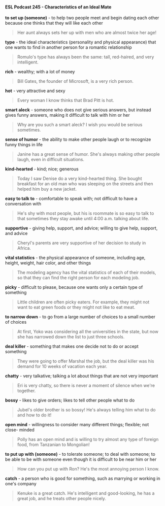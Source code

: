 #### ESL Podcast 245 - Characteristics of an Ideal Mate

**to set up (someone)** - to help two people meet and begin dating each other
because one thinks that they will like each other

> Her aunt always sets her up with men who are almost twice her age!

**type** - the ideal characteristics (personality and physical appearance) that one
wants to find in another person for a romantic relationship

> Romulo's type has always been the same: tall, red-haired, and very intelligent.

**rich** - wealthy; with a lot of money

> Bill Gates, the founder of Microsoft, is a very rich person.

**hot** - very attractive and sexy

> Every woman I know thinks that Brad Pitt is hot.

**smart aleck** - someone who does not give serious answers, but instead gives
funny answers, making it difficult to talk with him or her

> Why are you such a smart aleck? I wish you would be serious sometimes.

**sense of humor** - the ability to make other people laugh or to recognize funny
things in life

> Janine has a great sense of humor. She's always making other people laugh,
even in difficult situations.

**kind-hearted** - kind; nice; generous

> Today I saw Denise do a very kind-hearted thing. She bought breakfast for an
old man who was sleeping on the streets and then helped him buy a new jacket.

**easy to talk to** - comfortable to speak with; not difficult to have a conversation
with

> He's shy with most people, but his is roommate is so easy to talk to that
sometimes they stay awake until 4:00 a.m. talking about life.

**supportive** - giving help, support, and advice; willing to give help, support, and
advice

> Cheryl's parents are very supportive of her decision to study in Africa.

**vital statistics** - the physical appearance of someone, including age, height,
weight, hair color, and other things

> The modeling agency has the vital statistics of each of their models, so that
they can find the right person for each modeling job.

**picky** - difficult to please, because one wants only a certain type of something

> Little children are often picky eaters. For example, they might not want to eat
green foods or they might not like to eat meat.

**to narrow down** - to go from a large number of choices to a small number of
choices

> At first, Yoko was considering all the universities in the state, but now she has
narrowed down the list to just three schools.

**deal killer** - something that makes one decide not to do or accept something

> They were going to offer Marshal the job, but the deal killer was his demand for
10 weeks of vacation each year.

**chatty** - very talkative; talking a lot about things that are not very important

> Eri is very chatty, so there is never a moment of silence when we're together.

**bossy** - likes to give orders; likes to tell other people what to do

> Jubel's older brother is so bossy! He's always telling him what to do and how to
do it!

**open mind** - willingness to consider many different things; flexible; not close-
minded

> Polly has an open mind and is willing to try almost any type of foreign food,
from Tanzanian to Mongolian!

**to put up with (someone)** - to tolerate someone; to deal with someone; to be
able to be with someone even though it is difficult to be near him or her

> How can you put up with Ron? He's the most annoying person I know.

**catch** - a person who is good for something, such as marrying or working in
one's company

> Kenuke is a great catch. He's intelligent and good-looking, he has a great job,
and he treats other people nicely.

